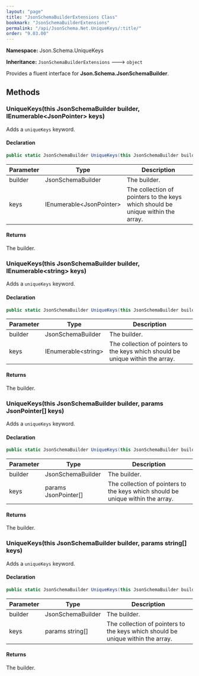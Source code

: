 ```yaml
---
layout: "page"
title: "JsonSchemaBuilderExtensions Class"
bookmark: "JsonSchemaBuilderExtensions"
permalink: "/api/JsonSchema.Net.UniqueKeys/:title/"
order: "9.03.00"
---
```

**Namespace:** Json.Schema.UniqueKeys

**Inheritance:**
`JsonSchemaBuilderExtensions`
 🡒 
`object`

Provides a fluent interface for **Json.Schema.JsonSchemaBuilder**.

## Methods

### UniqueKeys(this JsonSchemaBuilder builder, IEnumerable\<JsonPointer\> keys)

Adds a `uniqueKeys` keyword.

#### Declaration

```c#
public static JsonSchemaBuilder UniqueKeys(this JsonSchemaBuilder builder, IEnumerable<JsonPointer> keys)
```
| Parameter | Type | Description |
|---|---|---|
| builder | JsonSchemaBuilder | The builder. |
| keys | IEnumerable\<JsonPointer\> | The collection of pointers to the keys which should be unique within the array. |

#### Returns

The builder.

### UniqueKeys(this JsonSchemaBuilder builder, IEnumerable\<string\> keys)

Adds a `uniqueKeys` keyword.

#### Declaration

```c#
public static JsonSchemaBuilder UniqueKeys(this JsonSchemaBuilder builder, IEnumerable<string> keys)
```
| Parameter | Type | Description |
|---|---|---|
| builder | JsonSchemaBuilder | The builder. |
| keys | IEnumerable\<string\> | The collection of pointers to the keys which should be unique within the array. |

#### Returns

The builder.

### UniqueKeys(this JsonSchemaBuilder builder, params JsonPointer[] keys)

Adds a `uniqueKeys` keyword.

#### Declaration

```c#
public static JsonSchemaBuilder UniqueKeys(this JsonSchemaBuilder builder, params JsonPointer[] keys)
```
| Parameter | Type | Description |
|---|---|---|
| builder | JsonSchemaBuilder | The builder. |
| keys | params JsonPointer[] | The collection of pointers to the keys which should be unique within the array. |

#### Returns

The builder.

### UniqueKeys(this JsonSchemaBuilder builder, params string[] keys)

Adds a `uniqueKeys` keyword.

#### Declaration

```c#
public static JsonSchemaBuilder UniqueKeys(this JsonSchemaBuilder builder, params string[] keys)
```
| Parameter | Type | Description |
|---|---|---|
| builder | JsonSchemaBuilder | The builder. |
| keys | params string[] | The collection of pointers to the keys which should be unique within the array. |

#### Returns

The builder.

